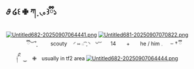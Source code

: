 ## 𝜗 ໒꒰ ✙ ཀ ̟ ◟｡꒱ྀི১
[![Untitled682-20250907064441.png](https://i.postimg.cc/PxFcCb2Z/Untitled682-20250907064441.png)](https://postimg.cc/JDZKgXw4)
[![Untitled681-20250907070822.png](https://i.postimg.cc/4y0m20wd/Untitled681-20250907070822.png)](https://postimg.cc/kRxJBf03)
 ⠀ ⠀ ⠀ ⠀ ྀི︶˚̣̣̣ ⠀ ⠀⠀scouty ⠀ ◜ ⑅ 𓏼 ͡ ֪  ◝
 ⠀꒡ ͝ ⠀ ⠀14 ⠀ ⠀+ ⠀ ⠀he / him 𓈒⠀⠀⏖ † ྀི
 ⠀ ⠀ ⠀ ༏ིྀ　‿　✙⠀ usually in tf2 area
[![Untitled682-20250907064444.png](https://i.postimg.cc/rmmy6JDt/Untitled682-20250907064444.png)](https://postimg.cc/Ny3vmR7g)
